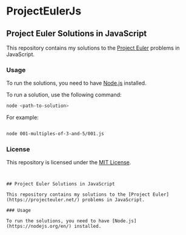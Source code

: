 # ProjectEulerJs


## Project Euler Solutions in JavaScript

This repository contains my solutions to the [Project Euler](https://projecteuler.net/) problems in JavaScript.

### Usage

To run the solutions, you need to have [Node.js](https://nodejs.org/en/) installed.

To run a solution, use the following command:

```bash
node <path-to-solution>
```

For example:

```bash

node 001-multiples-of-3-and-5/001.js
```

### License

This repository is licensed under the [MIT License](LICENSE).


```


## Project Euler Solutions in JavaScript

This repository contains my solutions to the [Project Euler](https://projecteuler.net/) problems in JavaScript.

### Usage

To run the solutions, you need to have [Node.js](https://nodejs.org/en/) installed.

